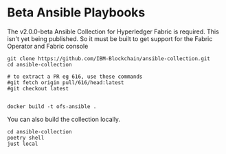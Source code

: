 # Beta Ansible Playbooks

The v2.0.0-beta Ansible Collection for Hyperledger Fabric is required. This isn't yet being published.
So it must be built to get support for the Fabric Operator and Fabric console

```
git clone https://github.com/IBM-Blockchain/ansible-collection.git  
cd ansible-collection

# to extract a PR eg 616, use these commands
#git fetch origin pull/616/head:latest
#git checkout latest


docker build -t ofs-ansible .

```

You can also build the collection locally.

```
cd ansible-collection
poetry shell
just local
```